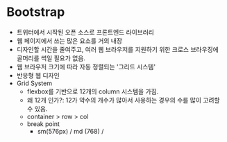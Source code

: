 # Bootstrap

- 트위터에서 시작된 오픈 소스로 프론트엔드 라이브러리
- 웹 페이지에서 쓰는 많은 요소를 거의 내장
- 디자인할 시간을 줄여주고, 여러 웹 브라우저를 지원하기 위한 크로스 브라우징에 골머리를 썩일 필요가 없음.
- 웹 브라우저 크기에 따라 자동 정렬되는 '그리드 시스템'
- 반응형 웹 디자인
- Grid System
  - flexbox를 기반으로 12개의 column 시스템을 가짐.
  - 왜 12개 인가?: 12가 약수의 개수가 많아서 사용하는 경우의 수를 많이 고려할 수 있음.
  - container > row > col
  - break point
    - sm(576px) / md (768) / 